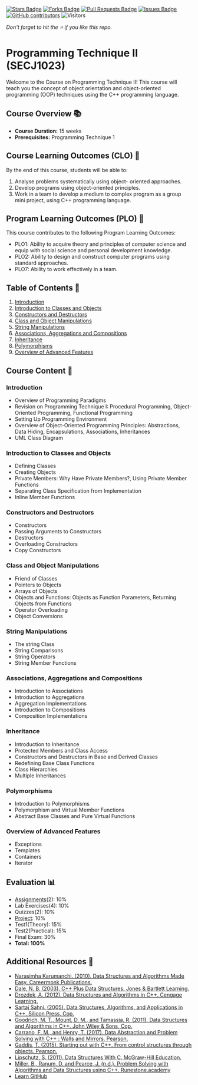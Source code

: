 <a href="https://github.com/jjn7702/SECJ2013-DSA-04/stargazers"><img src="https://img.shields.io/github/stars/jjn7702/SECJ1023-PT2" alt="Stars Badge"/></a>
<a href="https://github.com/jjn7702/SECJ2013-DSA-04/network/members"><img src="https://img.shields.io/github/forks/jjn7702/SECJ1023-PT2" alt="Forks Badge"/></a>
<a href="https://github.com/jjn7702/SECJ2013-DSA-04/pulls"><img src="https://img.shields.io/github/issues-pr/jjn7702/SECJ1023-PT2" alt="Pull Requests Badge"/></a>
<a href="https://github.com/jjn7702/SECJ2013-DSA-04/issues"><img src="https://img.shields.io/github/issues/jjn7702/SECJ1023-PT2" alt="Issues Badge"/></a>
<a href="https://github.com/jjn7702/SECJ2013-DSA-04/graphs/contributors"><img alt="GitHub contributors" src="https://img.shields.io/github/contributors/jjn7702/SECJ1023-PT2?color=2b9348"></a>
![Visitors](https://api.visitorbadge.io/api/visitors?path=https%3A%2F%2Fgithub.com%2Fjjn7702%2FSECJ1023-PT2&labelColor=%23d9e3f0&countColor=%23697689&style=flat)

_Don't forget to hit the :star: if you like this repo._

# Programming Technique II (SECJ1023)

Welcome to the Course on Programming Technique II! This course will teach you the concept of object orientation and object-oriented programming (OOP) techniques using the C++ programming language.

## Course Overview 📚

- **Course Duration:** 15 weeks
- **Prerequisites:** Programming Technique 1

## Course Learning Outcomes (CLO) 🎯
By the end of this course, students will be able to:

1. Analyse problems systematically using object- oriented approaches.
2. Develop programs using object-oriented principles.
3. Work in a team to develop a medium to complex program as a group mini project, using C++ programming language.

## Program Learning Outcomes (PLO) 🌟
This course contributes to the following Program Learning Outcomes:

- PLO1: Ability to acquire theory and principles of computer science and equip with social science and personal development knowledge.
- PLO2: Ability to design and construct computer programs using standard approaches.
- PLO7: Ability to work effectively in a team.

## Table of Contents 📑

1. [Introduction](#introduction)
2. [Introduction to Classes and Objects](#introduction-to-classes-and-objects)
3. [Constructors and Destructors](#constructors-and-destructors)
4. [Class and Object Manipulations](#class-and-object-manipulations)
5. [String Manipulations](#string-manipulations)
6. [Associations, Aggregations and Compositions](#associations,-aggregations-and-compositions)
7. [Inheritance](#inheritance)
8. [Polymorphisms](#polymorphisms)
9. [Overview of Advanced Features](#overview-of-advanced-features)

## Course Content 📖

### Introduction

- Overview of Programming Paradigms
-	Revision on Programming Technique I: Procedural Programming, Object-Oriented Programming, Functional Programming
-	Setting Up Programming Environment
- Overview of Object-Oriented Programming Principles: Abstractions, Data Hiding, Encapsulations, Associations, Inheritances
-	UML Class Diagram

### Introduction to Classes and Objects

- Defining Classes
- Creating Objects
- Private Members: Why Have Private Members?, Using Private Member Functions
- Separating Class Specification from Implementation
- Inline Member Functions

### Constructors and Destructors

- Constructors
- Passing Arguments to Constructors
- Destructors
- Overloading Constructors
- Copy Constructors

### Class and Object Manipulations

- Friend of Classes
- Pointers to Objects
- Arrays of Objects
- Objects and Functions: Objects as Function Parameters, Returning Objects from Functions
- Operator Overloading
- Object Conversions

### String Manipulations

- The string Class
- String Comparisons
- String Operators
- String Member Functions

### Associations, Aggregations and Compositions

- Introduction to Associations
- Introduction to Aggregations
- Aggregation Implementations
- Introduction to Compositions
- Composition Implementations

### Inheritance

-  Introduction to Inheritance
-  Protected Members and Class Access
-  Constructors and Destructors in Base and Derived Classes
-  Redefining Base Class Functions
-  Class Hierarchies
-  Multiple Inheritances 

### Polymorphisms

- Introduction to Polymorphisms
- Polymorphism and Virtual Member Functions
- Abstract Base Classes and Pure Virtual Functions

### Overview of Advanced Features

- Exceptions
- Templates
- Containers
- Iterator

## Evaluation 📊

- [Assignments](./Submission)(2): 10%
- Lab Exercises(4): 10%
- Quizzes(2): 10%
- [Project](./Submission): 10%
- Test1(Theory): 15%
- Test2(Practical): 15%
- Final Exam: 30%
- **Total: 100%**

## Additional Resources 🔗

- [Narasimha Karumanchi. (2010). Data Structures and Algorithms Made Easy. Careermonk Publications.‌](https://www.emgywomenscollege.ac.in/templateEditor/kcfinder/upload/files/algorithm%281%29.pdf)
- [Dale, N. B. (2003). C++ Plus Data Structures. Jones & Bartlett Learning.](https://cdn.preterhuman.net/texts/math/Data_Structure_And_Algorithms/C++%20Data%20Structures%203rd%20ed%20-%20Nell%20Dale.pdf)
- [Drozdek, A. (2012). Data Structures and Algorithms in C++. Cengage Learning.](http://www.pkt.edu.my/pdf_sys/home/pdf/65)
- [Sartaj Sahni. (2005). Data Structures, Algorithms, and Applications in C++. Silicon Press, Cop.](https://o6ucs.files.wordpress.com/2012/10/data-structures-algorithms-and-applications-in-c-by-sartraj-sahani.pdf)
- [Goodrich, M. T., Mount, D. M., and Tamassia, R. (2011). Data Structures and Algorithms in C++. John Wiley & Sons, Cop.‌](https://github.com/ashwani65/Algorithms-and-Data-Structures.pdf/blob/master/data-structures-and-algorithms-in-C%2B%2B.pdf)
- [Carrano, F. M., and Henry, T. (2017). Data Abstraction and Problem Solving with C++ : Walls and Mirrors. Pearson.](https://github.com/RyanYaNg7/cs32/blob/master/Data%20Abstraction%20%26%20Problem%20Solving%20with%20C%2B%2B%20Walls%20and%20Mirrors.pdf)
- [Gaddis, T. (2015). Starting out with C++. From control structures through objects. Pearson.‌](https://github.com/ystanev/Fundamentals-of-Programming/blob/master/Starting%20Out%20With%20C%2B%2B%20From%20Control%20Structures%20Through%20Objects%208th%20Edition.pdf)
- [Lipschutz, S. (2011). Data Structures With C. McGraw-Hill Education.‌](https://github.com/ahsan-habib-hstu/data-structure/blob/master/Data%20Structures%20With%20C%20-%20by%20schaum%20series_2.pdf)
- [Miller, B., Ranum, D. and Pearce, J. (n.d.). Problem Solving with Algorithms and Data Structures using C++. Runestone.academy‌](https://runestone.academy/ns/books/published/cppds/index.html)
- [Learn GitHub](https://github.com/drshahizan/learn-github)

[comment]: <> (This is a comment, it will not be included)
